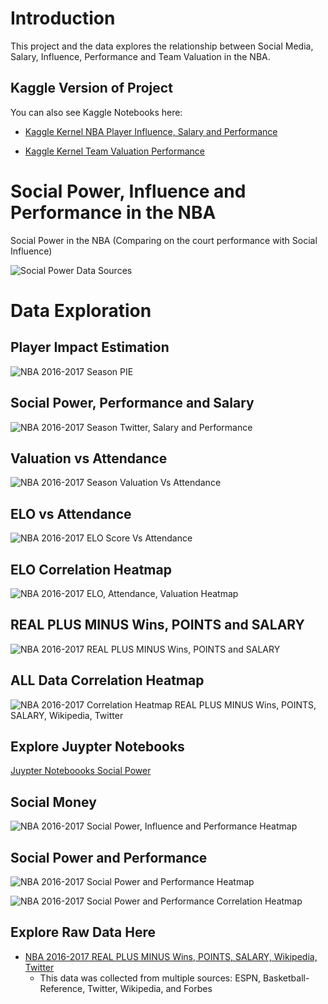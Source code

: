 # Introduction

This project and the data explores the relationship between Social Media, Salary, Influence, Performance and Team Valuation in the NBA.

## Kaggle Version of Project

You can also see Kaggle Notebooks here:  

* [Kaggle Kernel NBA Player Influence, Salary and Performance ](https://www.kaggle.com/noahgift/nba-player-power-influence-and-performance)

* [Kaggle Kernel Team Valuation Performance ](https://www.kaggle.com/noahgift/nba-team-valuation-exploration)


# Social Power, Influence and Performance in the NBA
Social Power in the NBA (Comparing on the court performance with Social Influence)

![Social Power Data Sources](https://user-images.githubusercontent.com/58792/28694940-19e6e532-72e1-11e7-9b62-0796e8ea140b.png)

# Data Exploration

## Player Impact Estimation
![NBA 2016-2017 Season PIE](https://user-images.githubusercontent.com/58792/28027382-bd7f5108-654d-11e7-8ed1-299a880714cd.png)

## Social Power, Performance and Salary
![NBA 2016-2017 Season Twitter, Salary and Performance](https://user-images.githubusercontent.com/58792/28044183-b873238c-658a-11e7-90b7-bd923aeb1e32.png)

## Valuation vs Attendance

![NBA 2016-2017 Season Valuation Vs Attendance](https://user-images.githubusercontent.com/58792/28756721-c213f670-7528-11e7-8988-366b461e8992.png)

## ELO vs Attendance

![NBA 2016-2017 ELO Score Vs Attendance](https://user-images.githubusercontent.com/58792/28759207-2b139d9e-754f-11e7-9695-9a9083e1fb9c.png)

## ELO Correlation Heatmap 

![NBA 2016-2017 ELO, Attendance, Valuation Heatmap](https://user-images.githubusercontent.com/58792/28759996-25da9680-7558-11e7-9168-85989b7d63c9.png)

## REAL PLUS MINUS Wins, POINTS and SALARY
![NBA 2016-2017 REAL PLUS MINUS Wins, POINTS and SALARY](https://user-images.githubusercontent.com/58792/28798971-5bf50158-75fb-11e7-9090-290b0703b2aa.png)

## ALL Data Correlation Heatmap

![NBA 2016-2017 Correlation Heatmap REAL PLUS MINUS Wins, POINTS, SALARY, Wikipedia, Twitter](https://user-images.githubusercontent.com/58792/28804798-423a049c-761a-11e7-92ca-bc60bec6c147.png)

## Explore Juypter Notebooks

[Juypter Noteboooks Social Power](https://github.com/noahgift/socialpowernba/tree/master/notebooks)

## Social Money

![NBA 2016-2017 Social Power, Influence and Performance Heatmap](https://user-images.githubusercontent.com/58792/28856405-adc4dd8a-76f7-11e7-8d9a-08d3b04369de.png)

## Social Power and Performance
![NBA 2016-2017 Social Power and Performance Heatmap](https://user-images.githubusercontent.com/58792/28851989-e80b35f6-76da-11e7-9497-1f69dc3c1134.png)

![NBA 2016-2017 Social Power and Performance Correlation Heatmap](https://user-images.githubusercontent.com/58792/28857433-4f640d04-76fe-11e7-9b44-808df9f32c5a.png)

## Explore Raw Data Here

* [NBA 2016-2017 REAL PLUS MINUS Wins, POINTS, SALARY, Wikipedia, Twitter](https://github.com/noahgift/socialpowernba/blob/master/data/nba_2017_players_with_salary_wiki_twitter.csv) 
  - This data was collected from multiple sources:  ESPN, Basketball-Reference, Twitter, Wikipedia, and Forbes
